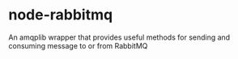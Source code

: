 # node-rabbitmq
An amqplib wrapper that provides useful methods for sending and consuming message to or from RabbitMQ
